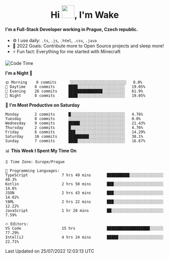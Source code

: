 <h1 align="center">Hi <img src="https://raw.githubusercontent.com/MrWakeCZ/MrWakeCZ/master/Hi.gif" width="40px" />, I'm Wake</h1>

#### I'm a Full-Stack Developer working in Prague, Czech republic.
- ⚙️ I use daily: `.ts`, `.js`, `.html`, `.css`, `.java`
- 🥅 2022 Goals: Contribute more to Open Source projects and sleep more!
- ⚡ Fun fact: Everything for me started with Minecraft

<!--START_SECTION:waka-->
![Code Time](http://img.shields.io/badge/Code%20Time-2%2C584%20hrs%2035%20mins-blue)

**I'm a Night 🦉** 

```text
🌞 Morning    0 commits      ░░░░░░░░░░░░░░░░░░░░░░░░░   0.0% 
🌆 Daytime    8 commits      ████░░░░░░░░░░░░░░░░░░░░░   19.05% 
🌃 Evening    26 commits     ███████████████░░░░░░░░░░   61.9% 
🌙 Night      8 commits      ████░░░░░░░░░░░░░░░░░░░░░   19.05%

```
📅 **I'm Most Productive on Saturday** 

```text
Monday       2 commits      █░░░░░░░░░░░░░░░░░░░░░░░░   4.76% 
Tuesday      0 commits      ░░░░░░░░░░░░░░░░░░░░░░░░░   0.0% 
Wednesday    9 commits      █████░░░░░░░░░░░░░░░░░░░░   21.43% 
Thursday     2 commits      █░░░░░░░░░░░░░░░░░░░░░░░░   4.76% 
Friday       6 commits      ███░░░░░░░░░░░░░░░░░░░░░░   14.29% 
Saturday     16 commits     █████████░░░░░░░░░░░░░░░░   38.1% 
Sunday       7 commits      ████░░░░░░░░░░░░░░░░░░░░░   16.67%

```


📊 **This Week I Spent My Time On** 

```text
⌚︎ Time Zone: Europe/Prague

💬 Programming Languages: 
TypeScript               7 hrs 49 mins       ██████████░░░░░░░░░░░░░░░   40.3% 
Kotlin                   2 hrs 50 mins       ███░░░░░░░░░░░░░░░░░░░░░░   14.6% 
JSON                     2 hrs 43 mins       ███░░░░░░░░░░░░░░░░░░░░░░   14.02% 
YAML                     2 hrs 22 mins       ███░░░░░░░░░░░░░░░░░░░░░░   12.22% 
JavaScript               1 hr 28 mins        ██░░░░░░░░░░░░░░░░░░░░░░░   7.59%

🔥 Editors: 
VS Code                  15 hrs              ███████████████████░░░░░░   77.29% 
IntelliJ                 4 hrs 24 mins       █████░░░░░░░░░░░░░░░░░░░░   22.71%

```


 Last Updated on 25/07/2022 12:03:13 UTC
<!--END_SECTION:waka-->
